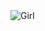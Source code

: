 <img src="https://scontent.fctg2-1.fna.fbcdn.net/v/t1.0-9/116011517_843295156197857_6597525864481873084_n.jpg?_nc_cat=107&_nc_sid=8bfeb9&_nc_ohc=D-L3QBV30qcAX8YZzKh&_nc_ht=scontent.fctg2-1.fna&oh=b5f6bc414d648a4f65af1560481c1e54&oe=5F3F2539" alt="Girl">

